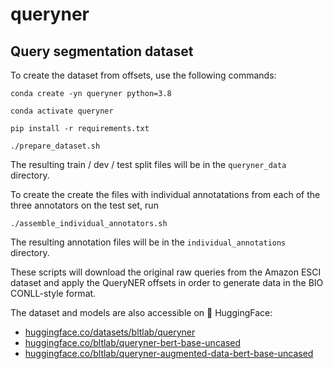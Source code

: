 # queryner
## Query segmentation dataset


To create the dataset from offsets, use the following commands:

`conda create -yn queryner python=3.8`

`conda activate queryner`

`pip install -r requirements.txt`

`./prepare_dataset.sh`

The resulting train / dev / test split files will be in the `queryner_data` directory.

To create the create the files with individual annotatations from each of the three annotators on the test set,
run 

`./assemble_individual_annotators.sh`

The resulting annotation files will be in the `individual_annotations` directory.

These scripts will download the original raw queries from the Amazon ESCI dataset and apply the 
QueryNER offsets in order to generate data in the BIO CONLL-style format.

The dataset and models are also accessible on 🤗 HuggingFace: 
- [huggingface.co/datasets/bltlab/queryner](https://huggingface.co/datasets/bltlab/queryner)
- [huggingface.co/bltlab/queryner-bert-base-uncased](https://huggingface.co/bltlab/queryner-bert-base-uncased)
- [huggingface.co/bltlab/queryner-augmented-data-bert-base-uncased](https://huggingface.co/bltlab/queryner-augmented-data-bert-base-uncased)
